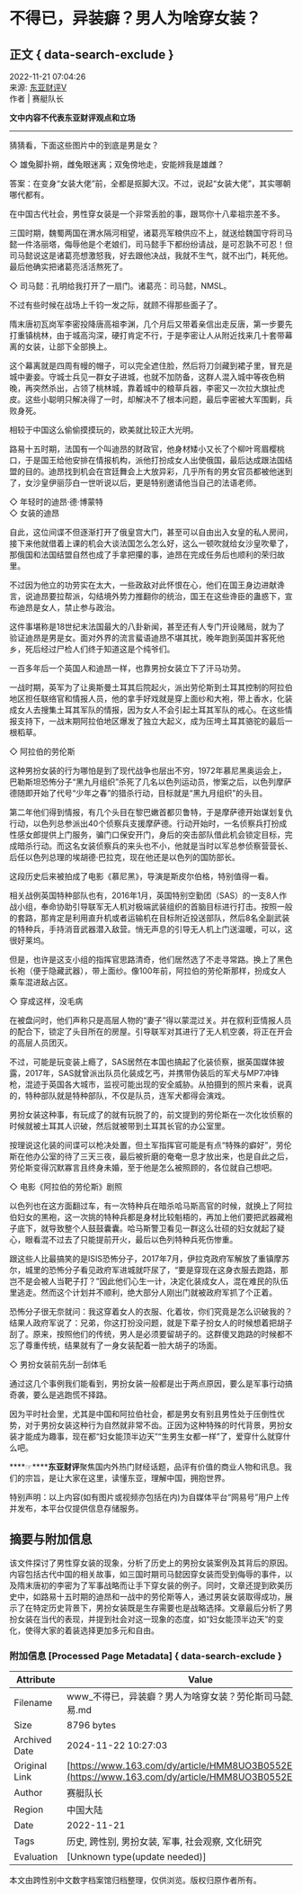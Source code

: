 # 不得已，异装癖？男人为啥穿女装？

## 正文 { data-search-exclude }


2022-11-21 07:04:26  
来源: [东亚财评V](https://www.163.com/dy/media/T1627377134789.html)  
作者 | 赛艇队长  

**文中内容不代表东亚财评观点和立场**

---

猜猜看，下面这些图片中的到底是男是女？

◇ 雄兔脚扑朔，雌兔眼迷离；双兔傍地走，安能辨我是雄雌？

答案：在变身“女装大佬”前，全都是抠脚大汉。不过，说起“女装大佬”，其实哪朝哪代都有。

在中国古代社会，男性穿女装是一个非常丢脸的事，跟骂你十八辈祖宗差不多。

三国时期，魏蜀两国在渭水隔河相望，诸葛亮军粮供应不上，就送给魏国守将司马懿一件洛丽塔，侮辱他是个老娘们，司马懿手下都纷纷请战，是可忍孰不可忍！但司马懿说这是诸葛亮想激怒我，好去跟他决战，我就不生气，就不出门，耗死他。最后他确实把诸葛亮活活熬死了。

◇ 司马懿：孔明给我打开了一扇门。诸葛亮：司马懿，NMSL。

不过有些时候在战场上千钧一发之际，就顾不得那些面子了。

隋末唐初瓦岗军李密投降唐高祖李渊，几个月后又带着亲信出走反唐，第一步要先打重镇桃林，由于城高沟深，硬打肯定不行，于是李密让人从附近找来几十套带幕离的女装，让部下全部换上。

这个幕离就是四周有幔的帽子，可以完全遮住脸，然后将刀剑藏到裙子里，冒充是城中妻妾。守城士兵见一群女子进城，也就不加防备，这群人混入城中等夜色稍晚，再突然杀出，占领了桃林城，靠着城中的粮草兵器，李密又一次拉大旗扯虎皮。这些小聪明只解决得了一时，却解决不了根本问题，最后李密被大军围剿，兵败身死。

相较于中国这么偷偷摸摸玩的，欧美就比较正大光明。

路易十五时期，法国有一个叫迪昂的财政官，他身材矮小又长了个柳叶弯眉樱桃口，于是国王给他安排在情报机构，派他打扮成女人出使俄国，最后达成跟法国结盟的目的。迪昂找到机会在宫廷舞会上大放异彩，几乎所有的男女官员都被他迷到了，女沙皇伊丽莎白一世听说以后，更是特别邀请他当自己的法语老师。

◇ 年轻时的迪昂·德·博蒙特  
◇ 女装的迪昂

自此，这位间谍不但逐渐打开了俄皇宫大门，甚至可以自由出入女皇的私人房间，接下来他就借着上课的机会大谈法国怎么怎么好，这么一顿吹就给女沙皇吹晕了，那俄国和法国结盟自然也成了手拿把攥的事，迪昂在完成任务后也顺利的荣归故里。

不过因为他立的功劳实在太大，一些政敌对此怀恨在心，他们在国王身边进献谗言，说迪昂要拉帮派，勾结境外势力推翻你的统治，国王在这些谗臣的蛊惑下，宣布迪昂是女人，禁止参与政治。

这件事堪称是18世纪末法国最大的八卦新闻，甚至还有人专门开设赌局，就为了验证迪昂是男是女。面对外界的流言蜚语迪昂不堪其扰，晚年跑到英国并客死他乡，死后经过尸检人们终于知道这是个纯爷们。

一百多年后一个英国人和迪昂一样，也靠男扮女装立下了汗马功劳。

一战时期，英军为了让奥斯曼土耳其后院起火，派出劳伦斯到土耳其控制的阿拉伯地区担任联络官和情报人员，他的拿手好戏就是穿上面纱和大袍，带上香水，化装成女人去搜集土耳其军队的情报，因为女人不会引起土耳其军队的戒心。在这些情报支持下，一战末期阿拉伯地区爆发了独立大起义，成为压垮土耳其骆驼的最后一根稻草。

◇ 阿拉伯的劳伦斯

这种男扮女装的行为哪怕是到了现代战争也层出不穷，1972年慕尼黑奥运会上，巴勒斯坦恐怖分子“黑九月组织”杀死了几名以色列运动员，惨案之后，以色列摩萨德随即开始了代号“少年之春”的猎杀行动，目标就是“黑九月组织”的头目。

第二年他们得到情报，有几个头目在黎巴嫩首都贝鲁特，于是摩萨德开始谋划复仇行动，以色列总参派出40个侦察兵支援摩萨德。行动开始时，一名侦察兵打扮成性感女郎提供上门服务，骗门口保安开门，身后的突击部队借此机会锁定目标，完成暗杀行动。而这名女装侦察兵的来头也不小，他就是当时以军总参侦察营营长、后任以色列总理的埃胡德·巴拉克，现在他还是以色列的国防部长。

这段历史后来被拍成了电影《慕尼黑》，导演是斯皮尔伯格，特别值得一看。

相关战例英国特种部队也有，2016年1月，英国特别空勤团（SAS）的一支8人作战小组，奉命协助引导联军无人机对极端武装组织的首脑目标进行打击。按照一般的套路，那肯定是利用直升机或者运输机在目标附近投送部队，然后8名全副武装的特种兵，手持消音武器潜入敌营。悄无声息的引导无人机上门送温暖，可以，这很好莱坞。

但是，也许是这支小组的指挥官思路清奇，他们居然选了不走寻常路。换上了黑色长袍（便于隐藏武器），带上面纱。像100年前，阿拉伯的劳伦斯那样，扮成女人乘车混进敌占区。

◇ 穿成这样，没毛病

在被盘问时，他们声称只是高层人物的“妻子”得以蒙混过关。并在叙利亚情报人员的配合下，锁定了头目所在的房屋。引导联军对其进行了无人机空袭，将正在开会的高层人员团灭。

不过，可能是玩变装上瘾了，SAS居然在本国也搞起了化装侦察，据英国媒体披露，2017年，SAS就曾派出队员化装成乞丐，并携带伪装后的军犬与MP7冲锋枪，混迹于英国各大城市，监视可能出现的安全威胁。从拍摄到的照片来看，说真的，特种部队就是特种部队，不仅是队员，连军犬都得会演戏。

男扮女装这种事，有玩成了的就有玩脱了的，前文提到的劳伦斯在一次化妆侦察的时候就被土耳其人识破，然后就被带到土耳其长官的办公室里。

按理说这化装的间谍可以枪决处置，但土军指挥官可能是有点“特殊的癖好”，劳伦斯在他办公室的待了三天三夜，最后被折磨的奄奄一息才放出来，也是自此之后，劳伦斯变得沉默寡言且终身未婚，至于他是怎么被照顾的，各位就自己想吧。

◇ 电影《阿拉伯的劳伦斯》剧照

以色列也在这方面翻过车，有一次特种兵在暗杀哈马斯高官的时候，就换上了阿拉伯妇女的黑袍，这一次挑的特种兵都是身材比较魁梧的，再加上他们要把武器藏袍子底下，就导致整个人鼓鼓囊囊。哈马斯警卫看见一群这么壮硕的妇女就起了疑心，眼看混不过去了只能提前开火，最后以色列特种兵死伤惨重。

跟这些人比最搞笑的是ISIS恐怖分子，2017年7月，伊拉克政府军解放了重镇摩苏尔，城里的恐怖分子看见政府军进城就吓尿了，“要是穿现在这身衣服去跑路，那岂不是会被人当靶子打？”因此他们心生一计，决定化装成女人，混在难民的队伍里逃走。然而这个计划并不顺利，绝大部分人刚出门就被政府军抓了个正着。

恐怖分子很无奈就问：我这穿着女人的衣服、化着妆，你们究竟是怎么识破我的？结果人政府军说了：兄弟，你这打扮没问题，就是下辈子扮女人的时候想着把胡子刮了。原来，按照他们的传统，男人是必须要留胡子的。这群傻叉跑路的时候都不忘了尊重传统，结果就有了一身女装配着一脸大胡子的场面。

◇ 男扮女装前先刮一刮体毛

通过这几个事例我们能看到，男扮女装一般都是出于两点原因，要么是军事行动搞奇袭，要么是逃跑慌不择路。

因为平时社会里，尤其是中国和阿拉伯社会，都是男女有别且男性处于压倒性优势，对于男扮女装这种行为自然就非常不齿。正因为这种特殊的时代背景，男扮女装才能成为趣事，现在都“妇女能顶半边天”“生男生女都一样”了，爱穿什么就穿什么吧。

****☞******东亚财评**聚焦国内外热门财经话题，品评有价值的商业人物和讯息。我们的宗旨，是让大家在这里，读懂东亚，理解中国，拥抱世界。

特别声明：以上内容(如有图片或视频亦包括在内)为自媒体平台“网易号”用户上传并发布，本平台仅提供信息存储服务。

## 摘要与附加信息

<!-- tcd_abstract -->
该文件探讨了男性穿女装的现象，分析了历史上的男扮女装案例及其背后的原因。内容包括古代中国的相关故事，如三国时期司马懿因穿女装而受到侮辱的事件，以及隋末唐初的李密为了军事战略而让手下穿女装的例子。同时，文章还提到欧美历史中，如路易十五时期的迪昂和一战中的劳伦斯等人，通过男装女装取得成功，展示了在特定历史背景下，男扮女装既是生存需要也是战略选择。文章最后分析了男扮女装在当代的表现，并提到社会对这一现象的态度，如“妇女能顶半边天”的变化，使得大家的着装选择更加多元和自由。
<!-- tcd_abstract_end -->

### 附加信息 [Processed Page Metadata] { data-search-exclude }

| Attribute       | Value                                  |
|-----------------|----------------------------------------|
| Filename        | www_不得已，异装癖？男人为啥穿女装？劳伦斯司马懿_-_网易.md                             |
| Size            | 8796 bytes                           |
| Archived Date   | 2024-11-22 10:27:03                             |
| Original Link   | [https://www.163.com/dy/article/HMM8UO3B0552E4A0.html](https://www.163.com/dy/article/HMM8UO3B0552E4A0.html)                       |
| Author          | 赛艇队长                               |
| Region          | 中国大陆                               |
| Date            | 2022-11-21                                 |
| Tags            | 历史, 跨性别, 男扮女装, 军事, 社会观察, 文化研究                                 |
| Evaluation            | [Unknown type(update needed)]                                 |
<!-- tcd_table_end -->

本文由跨性别中文数字档案馆归档整理，仅供浏览。版权归原作者所有。
